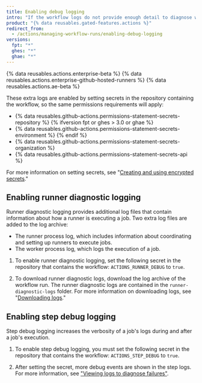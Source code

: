 ```yaml
---
title: Enabling debug logging
intro: "If the workflow logs do not provide enough detail to diagnose why a workflow, job, or step is not working as expected, you can enable additional debug logging."
product: "{% data reusables.gated-features.actions %}"
redirect_from:
  - /actions/managing-workflow-runs/enabling-debug-logging
versions:
  fpt: "*"
  ghes: "*"
  ghae: "*"
---
```


{% data reusables.actions.enterprise-beta %}
{% data reusables.actions.enterprise-github-hosted-runners %}
{% data reusables.actions.ae-beta %}

These extra logs are enabled by setting secrets in the repository containing the workflow, so the same permissions requirements will apply:

- {% data reusables.github-actions.permissions-statement-secrets-repository %}
  {% ifversion fpt or ghes > 3.0 or ghae %}
- {% data reusables.github-actions.permissions-statement-secrets-environment %}
  {% endif %}
- {% data reusables.github-actions.permissions-statement-secrets-organization %}
- {% data reusables.github-actions.permissions-statement-secrets-api %}

For more information on setting secrets, see "[Creating and using encrypted secrets](/actions/automating-your-workflow-with-github-actions/creating-and-using-encrypted-secrets)."

## Enabling runner diagnostic logging

Runner diagnostic logging provides additional log files that contain information about how a runner is executing a job. Two extra log files are added to the log archive:

- The runner process log, which includes information about coordinating and setting up runners to execute jobs.
- The worker process log, which logs the execution of a job.

1. To enable runner diagnostic logging, set the following secret in the repository that contains the workflow: `ACTIONS_RUNNER_DEBUG` to `true`.

1. To download runner diagnostic logs, download the log archive of the workflow run. The runner diagnostic logs are contained in the `runner-diagnostic-logs` folder. For more information on downloading logs, see "[Downloading logs](/actions/managing-workflow-runs/using-workflow-run-logs/#downloading-logs)."

## Enabling step debug logging

Step debug logging increases the verbosity of a job's logs during and after a job's execution.

1. To enable step debug logging, you must set the following secret in the repository that contains the workflow: `ACTIONS_STEP_DEBUG` to `true`.

1. After setting the secret, more debug events are shown in the step logs. For more information, see ["Viewing logs to diagnose failures"](/actions/managing-workflow-runs/using-workflow-run-logs/#viewing-logs-to-diagnose-failures).
